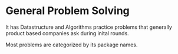 # General Problem Solving

It has Datastructure and Algorithms practice problems that generally product based companies ask during inital rounds.

Most problems are categorized by its package names.
